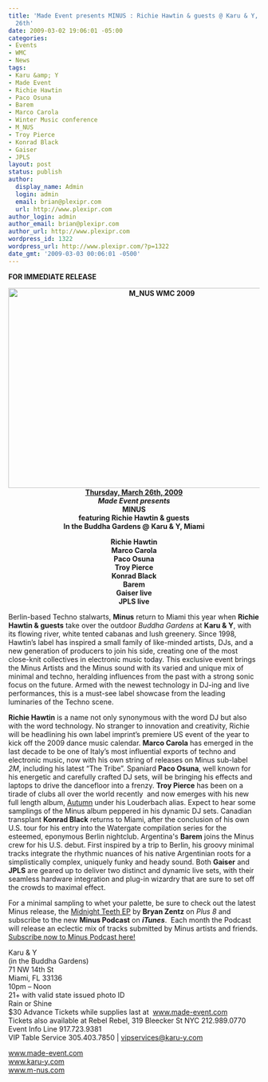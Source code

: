 ```yaml
---
title: 'Made Event presents MINUS : Richie Hawtin & guests @ Karu & Y, Miami - March
  26th'
date: 2009-03-02 19:06:01 -05:00
categories:
- Events
- WMC
- News
tags:
- Karu &amp; Y
- Made Event
- Richie Hawtin
- Paco Osuna
- Barem
- Marco Carola
- Winter Music conference
- M_NUS
- Troy Pierce
- Konrad Black
- Gaiser
- JPLS
layout: post
status: publish
author:
  display_name: Admin
  login: admin
  email: brian@plexipr.com
  url: http://www.plexipr.com
author_login: admin
author_email: brian@plexipr.com
author_url: http://www.plexipr.com
wordpress_id: 1322
wordpress_url: http://www.plexipr.com/?p=1322
date_gmt: '2009-03-03 00:06:01 -0500'
---
```


<p><strong>FOR IMMEDIATE RELEASE</strong></p>
<p style="text-align: center;"><strong><a href="http://www.made-event.com"><img class="size-full wp-image-1323 aligncenter" title="M_NUS WMC 2009" src="http://www.plexipr.com/wp-content/uploads/2009/03/m_nus-wmc.jpg" alt="M_NUS WMC 2009" width="600" height="400" /></a><br />
</strong><strong><span style="text-decoration: underline;">Thursday, March 26th, 2009</span><br />
<em>Made Event presents</em><br />
MINUS<br />
featuring Richie Hawtin &amp; guests<br />
In the Buddha Gardens @ Karu &amp; Y, Miami</strong></p>
<p style="text-align: center;"><strong>Richie Hawtin<br />
Marco Carola<br />
Paco Osuna<br />
Troy Pierce<br />
Konrad Black<br />
Barem<br />
Gaiser live<br />
JPLS live</strong></p>
<p>Berlin-based Techno stalwarts, <strong>Minus</strong> return to Miami this year when <strong>Richie Hawtin &amp; guests</strong> take over the outdoor <em>Buddha Gardens</em> at <strong>Karu &amp; Y</strong>, with its flowing river, white tented cabanas and lush greenery. Since 1998, Hawtin’s label has inspired a small family of like-minded artists, DJs, and a new generation of producers to join his side, creating one of the most close-knit collectives in electronic music today. This exclusive event brings the Minus Artists and the Minus sound with its varied and unique mix of minimal and techno, heralding influences from the past with a strong sonic focus on the future. Armed with the newest technology in DJ-ing and live performances, this is a must-see label showcase from the leading luminaries of the Techno scene.</p>
<p><strong>Richie Hawtin</strong> is a name not only synonymous with the word DJ but also with the word technology. No stranger to innovation and creativity, Richie will be headlining his own label imprint’s premiere US event of the year to kick off the 2009 dance music calendar. <strong>Marco Carola</strong> has emerged in the last decade to be one of Italy’s most influential exports of techno and electronic music, now with his own string of releases on Minus sub-label <em>2M</em>, including his latest “The Tribe”. Spaniard <strong>Paco Osuna</strong>, well known for his energetic and carefully crafted DJ sets, will be bringing his effects and laptops to drive the dancefloor into a frenzy. <strong>Troy Pierce</strong> has been on a tirade of clubs all over the world recently  and now emerges with his new full length album, <span style="text-decoration: underline;">Autumn</span> under his Louderbach alias. Expect to hear some samplings of the Minus album peppered in his dynamic DJ sets. Canadian transplant <strong>Konrad Black</strong> returns to Miami, after the conclusion of his own U.S. tour for his entry into the Watergate compilation series for the esteemed, eponymous Berlin nightclub. Argentina's <strong>Barem</strong> joins the Minus crew for his U.S. debut. First inspired by a trip to Berlin, his groovy minimal tracks integrate the rhythmic nuances of his native Argentinian roots for a simplistically complex, uniquely funky and heady sound. Both <strong>Gaiser</strong> and <strong>JPLS</strong> are geared up to deliver two distinct and dynamic live sets, with their seamless hardware integration and plug-in wizardry that are sure to set off the crowds to maximal effect.</p>
<p>For a minimal sampling to whet your palette, be sure to check out the latest Minus release, the <span style="text-decoration: underline;">Midnight Teeth EP</span> by <strong>Bryan Zentz</strong> on <em>Plus 8</em> and subscribe to the new <strong>Minus Podcast</strong> on <em><strong>iTunes</strong></em>.  Each month the Podcast will release an eclectic mix of tracks submitted by Minus artists and friends. <a href="http://itunes.apple.com/WebObjects/MZStore.woa/wa/viewPodcast?id=303957009 ">Subscribe now to Minus Podcast here!</a></p>
<p>Karu &amp; Y<br />
(in the Buddha Gardens)<br />
71 NW 14th St<br />
Miami, FL 33136<br />
10pm – Noon<br />
21+ with valid state issued photo ID<br />
Rain or Shine<br />
$30 Advance Tickets while supplies last at  <a href="http://">www.made-event.com</a><br />
Tickets also available at Rebel Rebel, 319 Bleecker St NYC 212.989.0770<br />
Event Info Line 917.723.9381<br />
VIP Table Service 305.403.7850 | <a href="http://">vipservices@karu-y.com </a></p>
<p><a href="http://">www.made-event.com<br />
www.karu-y.com<br />
www.m-nus.com</a></p>
